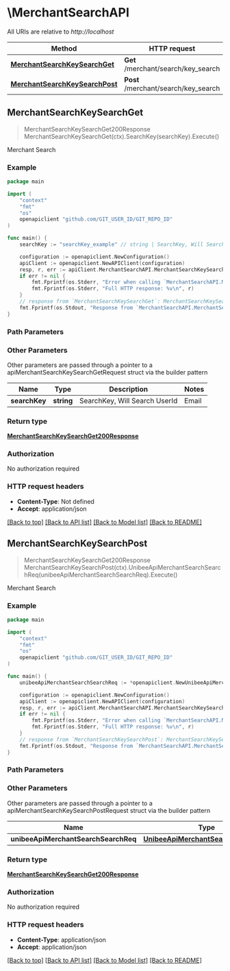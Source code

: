 # \MerchantSearchAPI

All URIs are relative to *http://localhost*

Method | HTTP request | Description
------------- | ------------- | -------------
[**MerchantSearchKeySearchGet**](MerchantSearchAPI.md#MerchantSearchKeySearchGet) | **Get** /merchant/search/key_search | Merchant Search
[**MerchantSearchKeySearchPost**](MerchantSearchAPI.md#MerchantSearchKeySearchPost) | **Post** /merchant/search/key_search | Merchant Search



## MerchantSearchKeySearchGet

> MerchantSearchKeySearchGet200Response MerchantSearchKeySearchGet(ctx).SearchKey(searchKey).Execute()

Merchant Search

### Example

```go
package main

import (
	"context"
	"fmt"
	"os"
	openapiclient "github.com/GIT_USER_ID/GIT_REPO_ID"
)

func main() {
	searchKey := "searchKey_example" // string | SearchKey, Will Search UserId|Email|UserName|CompanyName|SubscriptionId|VatNumber|InvoiceId||PaymentId (optional)

	configuration := openapiclient.NewConfiguration()
	apiClient := openapiclient.NewAPIClient(configuration)
	resp, r, err := apiClient.MerchantSearchAPI.MerchantSearchKeySearchGet(context.Background()).SearchKey(searchKey).Execute()
	if err != nil {
		fmt.Fprintf(os.Stderr, "Error when calling `MerchantSearchAPI.MerchantSearchKeySearchGet``: %v\n", err)
		fmt.Fprintf(os.Stderr, "Full HTTP response: %v\n", r)
	}
	// response from `MerchantSearchKeySearchGet`: MerchantSearchKeySearchGet200Response
	fmt.Fprintf(os.Stdout, "Response from `MerchantSearchAPI.MerchantSearchKeySearchGet`: %v\n", resp)
}
```

### Path Parameters



### Other Parameters

Other parameters are passed through a pointer to a apiMerchantSearchKeySearchGetRequest struct via the builder pattern


Name | Type | Description  | Notes
------------- | ------------- | ------------- | -------------
 **searchKey** | **string** | SearchKey, Will Search UserId|Email|UserName|CompanyName|SubscriptionId|VatNumber|InvoiceId||PaymentId | 

### Return type

[**MerchantSearchKeySearchGet200Response**](MerchantSearchKeySearchGet200Response.md)

### Authorization

No authorization required

### HTTP request headers

- **Content-Type**: Not defined
- **Accept**: application/json

[[Back to top]](#) [[Back to API list]](../README.md#documentation-for-api-endpoints)
[[Back to Model list]](../README.md#documentation-for-models)
[[Back to README]](../README.md)


## MerchantSearchKeySearchPost

> MerchantSearchKeySearchGet200Response MerchantSearchKeySearchPost(ctx).UnibeeApiMerchantSearchSearchReq(unibeeApiMerchantSearchSearchReq).Execute()

Merchant Search

### Example

```go
package main

import (
	"context"
	"fmt"
	"os"
	openapiclient "github.com/GIT_USER_ID/GIT_REPO_ID"
)

func main() {
	unibeeApiMerchantSearchSearchReq := *openapiclient.NewUnibeeApiMerchantSearchSearchReq() // UnibeeApiMerchantSearchSearchReq | 

	configuration := openapiclient.NewConfiguration()
	apiClient := openapiclient.NewAPIClient(configuration)
	resp, r, err := apiClient.MerchantSearchAPI.MerchantSearchKeySearchPost(context.Background()).UnibeeApiMerchantSearchSearchReq(unibeeApiMerchantSearchSearchReq).Execute()
	if err != nil {
		fmt.Fprintf(os.Stderr, "Error when calling `MerchantSearchAPI.MerchantSearchKeySearchPost``: %v\n", err)
		fmt.Fprintf(os.Stderr, "Full HTTP response: %v\n", r)
	}
	// response from `MerchantSearchKeySearchPost`: MerchantSearchKeySearchGet200Response
	fmt.Fprintf(os.Stdout, "Response from `MerchantSearchAPI.MerchantSearchKeySearchPost`: %v\n", resp)
}
```

### Path Parameters



### Other Parameters

Other parameters are passed through a pointer to a apiMerchantSearchKeySearchPostRequest struct via the builder pattern


Name | Type | Description  | Notes
------------- | ------------- | ------------- | -------------
 **unibeeApiMerchantSearchSearchReq** | [**UnibeeApiMerchantSearchSearchReq**](UnibeeApiMerchantSearchSearchReq.md) |  | 

### Return type

[**MerchantSearchKeySearchGet200Response**](MerchantSearchKeySearchGet200Response.md)

### Authorization

No authorization required

### HTTP request headers

- **Content-Type**: application/json
- **Accept**: application/json

[[Back to top]](#) [[Back to API list]](../README.md#documentation-for-api-endpoints)
[[Back to Model list]](../README.md#documentation-for-models)
[[Back to README]](../README.md)

